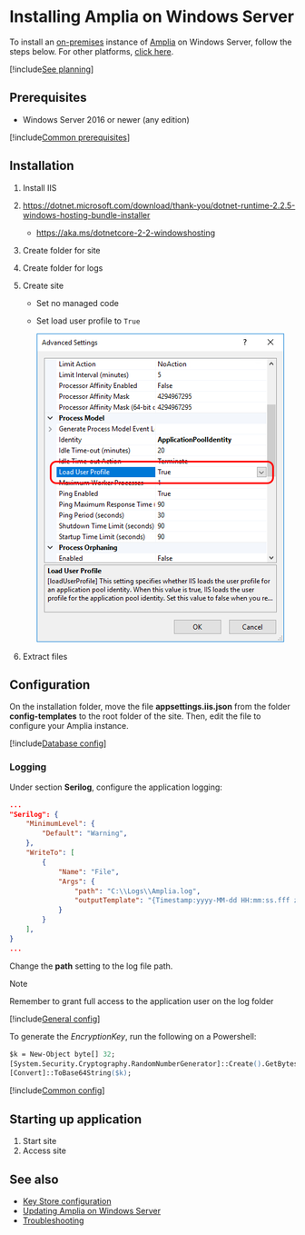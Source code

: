 ﻿# Installing Amplia on Windows Server

To install an [on-premises](../index.md) instance of [Amplia](../../index.md) on Windows Server, follow the steps below. For other platforms, [click here](../index.md).

[!include[See planning](../includes/see-planning.md)]

## Prerequisites

* Windows Server 2016 or newer (any edition)

[!include[Common prerequisites](../includes/common-requisites.md)]

## Installation

1. Install IIS
1. https://dotnet.microsoft.com/download/thank-you/dotnet-runtime-2.2.5-windows-hosting-bundle-installer
   * https://aka.ms/dotnetcore-2-2-windowshosting
1. Create folder for site
1. Create folder for logs
1. Create site
   * Set no managed code
   * Set load user profile to `True`

     ![Load user profile](../../../../../images/windows/load-user-profile.png)

1. Extract files

<!--
> [!NOTE]
> If you intend to to use one of the operating system's native key stores, [configure Amplia to use a local user account](configure-app-user.md)
-->

## Configuration

On the installation folder, move the file **appsettings.iis.json** from the folder **config-templates** to the root folder of the site. Then, edit the file
to configure your Amplia instance.

[!include[Database config](../includes/database-config.md)]

### Logging

Under section **Serilog**, configure the application logging:

```json
...
"Serilog": {
	"MinimumLevel": {
		"Default": "Warning",
	},
	"WriteTo": [
		{
			"Name": "File",
			"Args": {
				"path": "C:\\Logs\\Amplia.log",
				"outputTemplate": "{Timestamp:yyyy-MM-dd HH:mm:ss.fff zzz} [{Level:u3}] [{SourceContext}] {Message:lj}{NewLine}{Exception}",
			}
		}
	],
}
...
```

Change the **path** setting to the log file path.

> [!NOTE]
> Remember to grant full access to the application user on the log folder

<a name="encryption-key-generation" /> <!-- This anchor actually belongs a bit farther below, placing it here is a workaround -->

[!include[General config](../includes/general-config.md)]

To generate the *EncryptionKey*, run the following on a Powershell:

```ps
$k = New-Object byte[] 32;
[System.Security.Cryptography.RandomNumberGenerator]::Create().GetBytes($k);
[Convert]::ToBase64String($k);
```

<!--
$p = Read-Host -AsSecureString
$c = New-SelfSignedCertificate `
	-Subject "CN=Amplia Encryption Certificate,O=Contoso Inc" `
	-CertStoreLocation "Cert:\CurrentUser\My"
Export-PfxCertificate $c -FilePath amplia-encryption.pfx -Password $p
$c|rm
Import-PfxCertificate amplia-encryption.pfx -Password $p -CertStoreLocation "cert:\CurrentUser\My"
-->

[!include[Common config](../includes/common-config.md)]

## Starting up application

1. Start site
1. Access site

## See also

* [Key Store configuration](../key-stores/index.md)
* [Updating Amplia on Windows Server](update.md)
* [Troubleshooting](troubleshoot/index.md)
